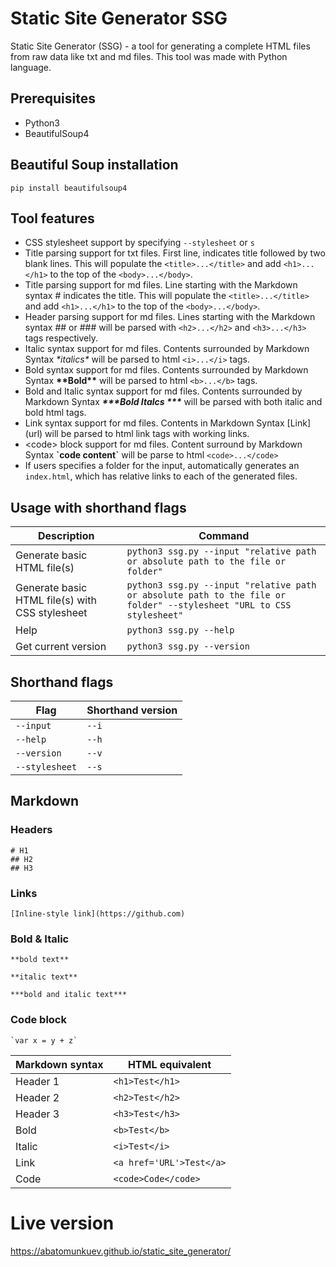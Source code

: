 # Static Site Generator SSG
Static Site Generator (SSG) - a tool for generating a complete HTML files from raw data like txt and md files. This tool was made with Python language. 

## Prerequisites
- Python3
- BeautifulSoup4

## Beautiful Soup installation
```
pip install beautifulsoup4
```

## Tool features 
- CSS stylesheet support by specifying `--stylesheet` or `s`
- Title parsing support for txt files. First line, indicates title followed by two blank lines. This will populate the `<title>...</title>` and add `<h1>...</h1>` to the top of the `<body>...</body>`.
- Title parsing support for md files. Line starting with the Markdown syntax \# indicates the title. This will populate the `<title>...</title>` and add `<h1>...</h1>` to the top of the `<body>...</body>`.
- Header parsing support for md files. Lines starting with the Markdown syntax \#\# or \#\#\# will be parsed with `<h2>...</h2>` and `<h3>...</h3>` tags respectively.
- Italic syntax support for md files. Contents surrounded by Markdown Syntax *\*italics\** will be parsed to html `<i>...</i>` tags.
- Bold syntax support for md files. Contents surrounded by Markdown Syntax **\*\*Bold\*\*** will be parsed to html `<b>...</b>` tags.
- Bold and Italic syntax support for md files. Contents surrounded by Markdown Syntax ***\*\*\*Bold Italcs \*\*\**** will be parsed with both italic and bold html tags.
- Link syntax support for md files. Contents in Markdown Syntax \[Link\]\(url\) will be parsed to html link tags with working links.
- \<code> block support for md files. Content surround by Markdown Syntax **\`code content\`** will be parse to html `<code>...</code>`
- If users specifies a folder for the input, automatically generates an `index.html`, which has relative links to each of the generated files.

## Usage with shorthand flags
| Description | Command |
| ------------ | -------- |
|Generate basic HTML file(s)|`python3 ssg.py --input "relative path or absolute path to the file or folder"`| 
|Generate basic HTML file(s) with CSS stylesheet | `python3 ssg.py --input "relative path or absolute path to the file or folder" --stylesheet "URL to CSS stylesheet"`|
|Help | `python3 ssg.py --help` |
|Get current version | `python3 ssg.py --version`|

## Shorthand flags
| Flag | Shorthand version | 
| -----| ----------------- |
| `--input` | `--i` | 
| `--help` | `--h` |
| `--version` | `--v` | 
| `--stylesheet` | `--s`| 


## Markdown 
### Headers
```
# H1 
## H2
## H3
```
### Links
```
[Inline-style link](https://github.com)
```
### Bold & Italic
```
**bold text**

**italic text**

***bold and italic text***
```

### Code block
```
`var x = y + z`
```

| Markdown syntax | HTML equivalent |
| ------------ | -------- |
|Header 1|`<h1>Test</h1>`| 
|Header 2| `<h2>Test</h2>`|
|Header 3| `<h3>Test</h3>`|
|Bold| `<b>Test</b>`|
|Italic| `<i>Test</i>`|
|Link | `<a href='URL'>Test</a>`|
|Code | `<code>Code</code>`|

# Live version

https://abatomunkuev.github.io/static_site_generator/
